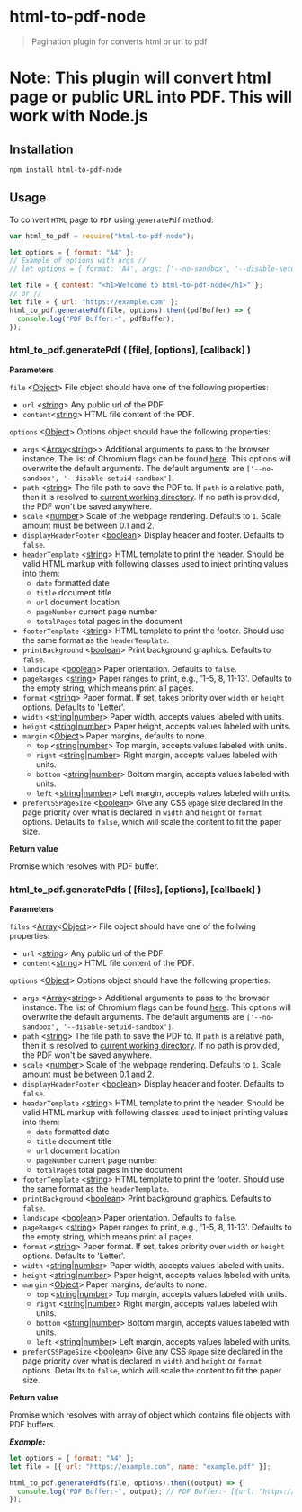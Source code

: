 # html-to-pdf-node

> Pagination plugin for converts html or url to pdf

# **Note:** This plugin will convert html page or public URL into PDF. This will work with Node.js

## Installation

```sh
npm install html-to-pdf-node
```

## Usage

To convert `HTML` page to `PDF` using `generatePdf` method:

```js
var html_to_pdf = require("html-to-pdf-node");

let options = { format: "A4" };
// Example of options with args //
// let options = { format: 'A4', args: ['--no-sandbox', '--disable-setuid-sandbox'] };

let file = { content: "<h1>Welcome to html-to-pdf-node</h1>" };
// or //
let file = { url: "https://example.com" };
html_to_pdf.generatePdf(file, options).then((pdfBuffer) => {
  console.log("PDF Buffer:-", pdfBuffer);
});
```

### html_to_pdf.generatePdf ( [file], [options], [callback] )

**Parameters**

`file` <[Object](https://developer.mozilla.org/en-US/docs/Web/JavaScript/Reference/Global_Objects/Object "Object")> File object should have one of the following properties:

- `url` <[string](https://developer.mozilla.org/en-US/docs/Web/JavaScript/Data_structures#String_type "String")> Any public url of the PDF.
- `content`<[string](https://developer.mozilla.org/en-US/docs/Web/JavaScript/Data_structures#String_type "String")> HTML file content of the PDF.

`options` <[Object](https://developer.mozilla.org/en-US/docs/Web/JavaScript/Reference/Global_Objects/Object "Object")> Options object should have the following properties:

- `args` <[Array](https://developer.mozilla.org/en-US/docs/Web/JavaScript/Reference/Global_Objects/Array "Array")<[string](https://developer.mozilla.org/en-US/docs/Web/JavaScript/Data_structures#String_type "String")>> Additional arguments to pass to the browser instance. The list of Chromium flags can be found [here](http://peter.sh/experiments/chromium-command-line-switches/). This options will overwrite the default arguments. The default arguments are `['--no-sandbox', '--disable-setuid-sandbox']`.
- `path` <[string](https://developer.mozilla.org/en-US/docs/Web/JavaScript/Data_structures#String_type "String")> The file path to save the PDF to. If `path` is a relative path, then it is resolved to [current working directory](https://nodejs.org/api/process.html#process_process_cwd). If no path is provided, the PDF won't be saved anywhere.
- `scale` <[number](https://developer.mozilla.org/en-US/docs/Web/JavaScript/Data_structures#Number_type "Number")> Scale of the webpage rendering. Defaults to `1`. Scale amount must be between 0.1 and 2.
- `displayHeaderFooter` <[boolean](https://developer.mozilla.org/en-US/docs/Web/JavaScript/Data_structures#Boolean_type "Boolean")> Display header and footer. Defaults to `false`.
- `headerTemplate` <[string](https://developer.mozilla.org/en-US/docs/Web/JavaScript/Data_structures#String_type "String")> HTML template to print the header. Should be valid HTML markup with following classes used to inject printing values into them:
  - `date` formatted date
  - `title` document title
  - `url` document location
  - `pageNumber` current page number
  - `totalPages` total pages in the document
- `footerTemplate` <[string](https://developer.mozilla.org/en-US/docs/Web/JavaScript/Data_structures#String_type "String")> HTML template to print the footer. Should use the same format as the `headerTemplate`.
- `printBackground` <[boolean](https://developer.mozilla.org/en-US/docs/Web/JavaScript/Data_structures#Boolean_type "Boolean")> Print background graphics. Defaults to `false`.
- `landscape` <[boolean](https://developer.mozilla.org/en-US/docs/Web/JavaScript/Data_structures#Boolean_type "Boolean")> Paper orientation. Defaults to `false`.
- `pageRanges` <[string](https://developer.mozilla.org/en-US/docs/Web/JavaScript/Data_structures#String_type "String")> Paper ranges to print, e.g., '1-5, 8, 11-13'. Defaults to the empty string, which means print all pages.
- `format` <[string](https://developer.mozilla.org/en-US/docs/Web/JavaScript/Data_structures#String_type "String")> Paper format. If set, takes priority over `width` or `height` options. Defaults to 'Letter'.
- `width` <[string](https://developer.mozilla.org/en-US/docs/Web/JavaScript/Data_structures#String_type "String")|[number](https://developer.mozilla.org/en-US/docs/Web/JavaScript/Data_structures#Number_type "Number")> Paper width, accepts values labeled with units.
- `height` <[string](https://developer.mozilla.org/en-US/docs/Web/JavaScript/Data_structures#String_type "String")|[number](https://developer.mozilla.org/en-US/docs/Web/JavaScript/Data_structures#Number_type "Number")> Paper height, accepts values labeled with units.
- `margin` <[Object](https://developer.mozilla.org/en-US/docs/Web/JavaScript/Reference/Global_Objects/Object "Object")> Paper margins, defaults to none.
  - `top` <[string](https://developer.mozilla.org/en-US/docs/Web/JavaScript/Data_structures#String_type "String")|[number](https://developer.mozilla.org/en-US/docs/Web/JavaScript/Data_structures#Number_type "Number")> Top margin, accepts values labeled with units.
  - `right` <[string](https://developer.mozilla.org/en-US/docs/Web/JavaScript/Data_structures#String_type "String")|[number](https://developer.mozilla.org/en-US/docs/Web/JavaScript/Data_structures#Number_type "Number")> Right margin, accepts values labeled with units.
  - `bottom` <[string](https://developer.mozilla.org/en-US/docs/Web/JavaScript/Data_structures#String_type "String")|[number](https://developer.mozilla.org/en-US/docs/Web/JavaScript/Data_structures#Number_type "Number")> Bottom margin, accepts values labeled with units.
  - `left` <[string](https://developer.mozilla.org/en-US/docs/Web/JavaScript/Data_structures#String_type "String")|[number](https://developer.mozilla.org/en-US/docs/Web/JavaScript/Data_structures#Number_type "Number")> Left margin, accepts values labeled with units.
- `preferCSSPageSize` <[boolean](https://developer.mozilla.org/en-US/docs/Web/JavaScript/Data_structures#Boolean_type "Boolean")> Give any CSS `@page` size declared in the page priority over what is declared in `width` and `height` or `format` options. Defaults to `false`, which will scale the content to fit the paper size.

**Return value**

Promise which resolves with PDF buffer.

### html_to_pdf.generatePdfs ( [files], [options], [callback] )

**Parameters**

`files` <[Array](https://developer.mozilla.org/en-US/docs/Web/JavaScript/Reference/Global_Objects/Array "Array")<[Object](https://developer.mozilla.org/en-US/docs/Web/JavaScript/Reference/Global_Objects/Object "Object")>> File object should have one of the follwing properties:

- `url` <[string](https://developer.mozilla.org/en-US/docs/Web/JavaScript/Data_structures#String_type "String")> Any public url of the PDF.
- `content`<[string](https://developer.mozilla.org/en-US/docs/Web/JavaScript/Data_structures#String_type "String")> HTML file content of the PDF.

`options` <[Object](https://developer.mozilla.org/en-US/docs/Web/JavaScript/Reference/Global_Objects/Object "Object")> Options object should have the following properties:

- `args` <[Array](https://developer.mozilla.org/en-US/docs/Web/JavaScript/Reference/Global_Objects/Array "Array")<[string](https://developer.mozilla.org/en-US/docs/Web/JavaScript/Data_structures#String_type "String")>> Additional arguments to pass to the browser instance. The list of Chromium flags can be found [here](http://peter.sh/experiments/chromium-command-line-switches/). This options will overwrite the default arguments. The default arguments are `['--no-sandbox', '--disable-setuid-sandbox']`.
- `path` <[string](https://developer.mozilla.org/en-US/docs/Web/JavaScript/Data_structures#String_type "String")> The file path to save the PDF to. If `path` is a relative path, then it is resolved to [current working directory](https://nodejs.org/api/process.html#process_process_cwd). If no path is provided, the PDF won't be saved anywhere.
- `scale` <[number](https://developer.mozilla.org/en-US/docs/Web/JavaScript/Data_structures#Number_type "Number")> Scale of the webpage rendering. Defaults to `1`. Scale amount must be between 0.1 and 2.
- `displayHeaderFooter` <[boolean](https://developer.mozilla.org/en-US/docs/Web/JavaScript/Data_structures#Boolean_type "Boolean")> Display header and footer. Defaults to `false`.
- `headerTemplate` <[string](https://developer.mozilla.org/en-US/docs/Web/JavaScript/Data_structures#String_type "String")> HTML template to print the header. Should be valid HTML markup with following classes used to inject printing values into them:
  - `date` formatted date
  - `title` document title
  - `url` document location
  - `pageNumber` current page number
  - `totalPages` total pages in the document
- `footerTemplate` <[string](https://developer.mozilla.org/en-US/docs/Web/JavaScript/Data_structures#String_type "String")> HTML template to print the footer. Should use the same format as the `headerTemplate`.
- `printBackground` <[boolean](https://developer.mozilla.org/en-US/docs/Web/JavaScript/Data_structures#Boolean_type "Boolean")> Print background graphics. Defaults to `false`.
- `landscape` <[boolean](https://developer.mozilla.org/en-US/docs/Web/JavaScript/Data_structures#Boolean_type "Boolean")> Paper orientation. Defaults to `false`.
- `pageRanges` <[string](https://developer.mozilla.org/en-US/docs/Web/JavaScript/Data_structures#String_type "String")> Paper ranges to print, e.g., '1-5, 8, 11-13'. Defaults to the empty string, which means print all pages.
- `format` <[string](https://developer.mozilla.org/en-US/docs/Web/JavaScript/Data_structures#String_type "String")> Paper format. If set, takes priority over `width` or `height` options. Defaults to 'Letter'.
- `width` <[string](https://developer.mozilla.org/en-US/docs/Web/JavaScript/Data_structures#String_type "String")|[number](https://developer.mozilla.org/en-US/docs/Web/JavaScript/Data_structures#Number_type "Number")> Paper width, accepts values labeled with units.
- `height` <[string](https://developer.mozilla.org/en-US/docs/Web/JavaScript/Data_structures#String_type "String")|[number](https://developer.mozilla.org/en-US/docs/Web/JavaScript/Data_structures#Number_type "Number")> Paper height, accepts values labeled with units.
- `margin` <[Object](https://developer.mozilla.org/en-US/docs/Web/JavaScript/Reference/Global_Objects/Object "Object")> Paper margins, defaults to none.
  - `top` <[string](https://developer.mozilla.org/en-US/docs/Web/JavaScript/Data_structures#String_type "String")|[number](https://developer.mozilla.org/en-US/docs/Web/JavaScript/Data_structures#Number_type "Number")> Top margin, accepts values labeled with units.
  - `right` <[string](https://developer.mozilla.org/en-US/docs/Web/JavaScript/Data_structures#String_type "String")|[number](https://developer.mozilla.org/en-US/docs/Web/JavaScript/Data_structures#Number_type "Number")> Right margin, accepts values labeled with units.
  - `bottom` <[string](https://developer.mozilla.org/en-US/docs/Web/JavaScript/Data_structures#String_type "String")|[number](https://developer.mozilla.org/en-US/docs/Web/JavaScript/Data_structures#Number_type "Number")> Bottom margin, accepts values labeled with units.
  - `left` <[string](https://developer.mozilla.org/en-US/docs/Web/JavaScript/Data_structures#String_type "String")|[number](https://developer.mozilla.org/en-US/docs/Web/JavaScript/Data_structures#Number_type "Number")> Left margin, accepts values labeled with units.
- `preferCSSPageSize` <[boolean](https://developer.mozilla.org/en-US/docs/Web/JavaScript/Data_structures#Boolean_type "Boolean")> Give any CSS `@page` size declared in the page priority over what is declared in `width` and `height` or `format` options. Defaults to `false`, which will scale the content to fit the paper size.

**Return value**

Promise which resolves with array of object which contains file objects with PDF buffers.

**_Example:_**

```js
let options = { format: "A4" };
let file = [{ url: "https://example.com", name: "example.pdf" }];

html_to_pdf.generatePdfs(file, options).then((output) => {
  console.log("PDF Buffer:-", output); // PDF Buffer:- [{url: "https://example.com", name: "example.pdf", buffer: <PDF buffer>}]
});
```
